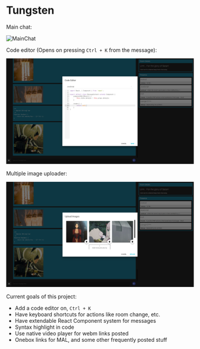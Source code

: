 # Tungsten

Main chat:

![MainChat](https://github.com/SaitamaSama/Tungsten/blob/master/Screenshots/Code.png?raw=true)

Code editor (Opens on pressing `Ctrl + K` from the message):

![CodeEditor](https://github.com/SaitamaSama/Tungsten/blob/master/Screenshots/CodeEditor.png?raw=true)

Multiple image uploader:

![ImageUploader](https://github.com/SaitamaSama/Tungsten/blob/master/Screenshots/ImageUpload.png?raw=true)

Current goals of this project:
 - Add a code editor on, `Ctrl + K`
 - Have keyboard shortcuts for actions like room change, etc.
 - Have extendable React Component system for messages
 - Syntax highlight in code
 - Use native video player for webm links posted
 - Onebox links for MAL, and some other frequently posted stuff